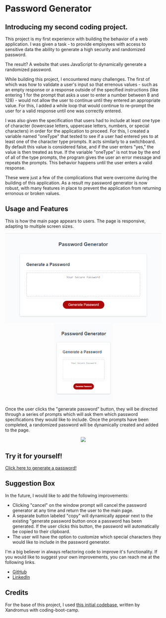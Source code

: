 # Password Generator

## Introducing my second coding project.

This project is my first experience with building the behavior of a web application. I was given a task - to provide employees with access to sensitive data the ability to generate a high security and randomized password.

The result? A website that uses JavaScript to dynamically generate a randomized password.

While building this project, I encountered many challenges. The first of which was how to validate a user's input so that errenous values - such as an empty response or a response outside of the specified instructions (like entering 1 for the prompt that asks a user to enter a number between 8 and 128) - would not allow the user to continue until they entered an appropriate value. For this, I added a while loop that would continue to re-prompt the user for a valid response until one was correctly entered.

I was also given the specification that users had to include at least one type of character (lowercase letters, uppercase letters, numbers, or special characters) in order for the application to proceed. For this, I created a variable named "oneType" that tested to see if a user had entered yes to at least one of the character type prompts. It acts similarly to a switchboard. By default this value is considered false, and if the user enters "yes," the value is then treated as true. If the variable "oneType" is not true by the end of all of the type prompts, the program gives the user an error message and repeats the prompts. This behavior happens until the user enters a valid response.

These were just a few of the complications that were overcome during the building of this application. As a result my password generator is now robust, with many features in place to prevent the application from returning erronous or broken values.

## Usage and Features

This is how the main page appears to users. The page is responsive, adapting to multiple screen sizes.

<p align="center">
<img src="./assets/images/desktop-password-gen.png"/>
<img src="./assets/images/mobile-password-gen.png">
</p>

Once the user clicks the "generate password" button, they will be directed through a series of prompts which will ask them which password specifications they would like to include. Once the prompts have been completed, a randomized password will be dynamically created and added to the page.

<p align="center"><img src="./assets/images/password-gen-gif.gif"/></p>

## Try it for yourself!

<a href="https://ashlynn4567.github.io/Challenge3-PasswordGenerator/">Click here to generate a password!<a>

## Suggestion Box

In the future, I would like to add the following improvements:

- Clicking "cancel" on the window prompt will cancel the password generator at any time and return the user to the main page.
- A separate button labeled "copy" will dynamically appear next to the existing "generate password button once a password has been generated. If the user clicks this button, the password will automatically be copied to their clipboard.
- The user will have the option to customize which special characters they would like to include in the password generator.

I'm a big believer in always refactoring code to improve it's functionality. If you would like to suggest your own improvements, you can reach me at the following links.

- <a href="https://github.com/ashlynn4567">GitHub<a>
- <a href="www.linkedin.com/in/Ashley-Lynn-Smith">LinkedIn<a>

## Credits

For the base of this project, I used <a href="https://github.com/coding-boot-camp/friendly-parakeet">this initial codebase</a>, written by Xandromus with coding-boot-camp.
